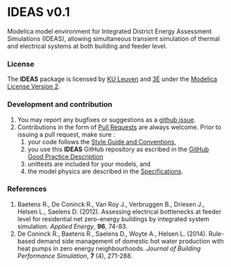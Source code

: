 IDEAS v0.1
==========

Modelica model environment for Integrated District Energy Assessment Simulations (IDEAS), allowing simultaneous transient simulation of thermal and electrical systems at both building and feeder level.

### License

The **IDEAS** package is licensed by [KU Leuven](http://www.kuleuven.be) and [3E](http://www.3e.eu) under the [Modelica License Version 2](https://www.modelica.org/licenses/ModelicaLicense2).

### Development and contribution

1. You may report any bugfixes or suggestions as a [github issue](https://github.com/open-ideas/IDEAS/issues).
2. Contributions in the form of [Pull Requests](https://help.github.com/articles/using-pull-requests) are always welcome. Prior to issuing a pull request, make sure :
    1. your code follows the [Style Guide and Conventions](https://github.com/open-ideas/IDEAS/wiki/Style%20Guide%20and%20GitHub%20Good%20Practice),
    2. you use this **IDEAS** GitHub repository as escribed in the [GitHub Good Practice Description](https://github.com/open-ideas/IDEAS/wiki/Style%20Guide%20and%20GitHub%20Good%20Practice)
    3. unittests are included for your models, and
    4. the model physics are described in the [Specifications](https://github.com/open-ideas/IDEAS/tree/master/Specifications).

### References

1. Baetens R., De Coninck R., Van Roy J., Verbruggen B., Driesen J., Helsen L., Saelens D. (2012). Assessing electrical bottlenecks at feeder level for residential net zero-energy buildings by integrated system simulation. *Applied Energy*, **96**, 74-83.
2. De Coninck R., Baetens R., Saelens D., Woyte A., Helsen L. (2014). Rule-based demand side management of domestic hot water production with heat pumps in zero energy neighbourhoods. *Journal of Building Performance Simulation*, **7** (4), 271-288.

